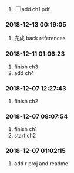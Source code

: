 
<!-- README.md is generated from README.Rmd. Please edit that file -->

1.  <input type="checkbox" id="checkbox1" class="styled">add ch1 pdf

### 2018-12-13 00:19:05

1.  完成 back references

### 2018-12-11 01:06:23

1.  finish ch3
2.  add ch4

### 2018-12-07 12:27:43

1.  finish ch2

### 2018-12-07 08:07:54

1.  finish ch1
2.  start ch2

### 2018-12-07 01:02:15

1.  add r proj and readme
